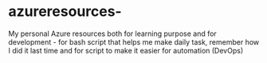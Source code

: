 # azureresources-
My personal Azure resources both for learning purpose and for development - for bash script that helps me make daily task, remember how I did it last time and for script to make it easier for automation (DevOps)
